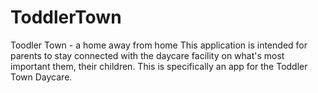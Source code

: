 # ToddlerTown
Toodler Town - a home away from home  This application is intended for parents to stay connected with the daycare facility on what's most important them, their children. This is specifically an app for the Toddler Town Daycare. 
